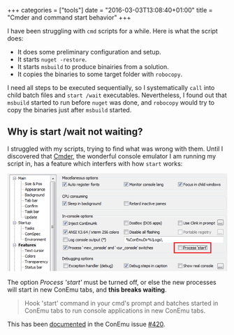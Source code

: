 +++
categories = ["tools"]
date = "2016-03-03T13:08:40+01:00"
title = "Cmder and command start behavior"
+++

I have been struggling with `cmd` scripts for a while. Here is what the script
does:

* It does some preliminary configuration and setup.
* It starts `nuget -restore`.
* It starts `msbuild` to produce binairies from a solution.
* It copies the binaries to some target folder with `robocopy`.

I need all steps to be executed sequentially, so I systematically `call`
into child batch files and `start /wait` executables. Nevertheless, I found
out that `msbuild` started to run before `nuget` was done, and `robocopy`
would try to copy the binaries just after `msbuild` started.

## Why is start /wait not waiting?
 
I struggled with my scripts, trying to find what was wrong with them.
Until I discovered that [Cmder](http://cmder.net/), the wonderful console
emulator I am running my script in, has a feature which interfers with
how `start` works:

![Turn off In-console option <Process 'start'>](conemu.png)

The option _Process 'start'_ must be turned off, or else the new processes
will start in new ConEmu tabs, and **this breaks waiting**.

> Hook 'start' command in your cmd's prompt and batches started
> in ConEmu tabs to run console applications in new ConEmu tabs.

This has been [documented](https://github.com/Maximus5/ConEmu/issues/420)
in the ConEmu issue [#420](https://github.com/Maximus5/ConEmu/issues/420).
